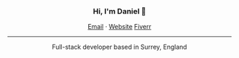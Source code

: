 <h3 align="center">Hi, I'm Daniel 👋</h3>
<p align="center">
  <a href="mailto:djvgeorge@gmail.com">Email</a>  ·
  <a href="https://google.com">Website</a>
  <a href="https://www.fiverr.com/programmer_guy1">Fiverr</a>
</p>

---

<p align="center">Full-stack developer based in Surrey, England</p>
